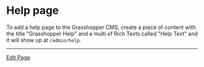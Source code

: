 # Help page

To add a help page to the Grasshopper CMS, create a piece of content with the title "Grasshopper Help" and a multi of 
Rich Texts called "Help Text" and it will show up at `/admin/help`.

---

[Edit Page](https://github.com/grasshopper-cms/grasshopper-docs/edit/master/user-guide/docs/usage/help.md)